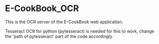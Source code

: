 # E-CookBook_OCR

This is the OCR server of the E-CookBook web application.

Tesseract OCR for python (pytesseract) is needed for this to work, change the 'path of pytesseract' part of the code accordingly.

